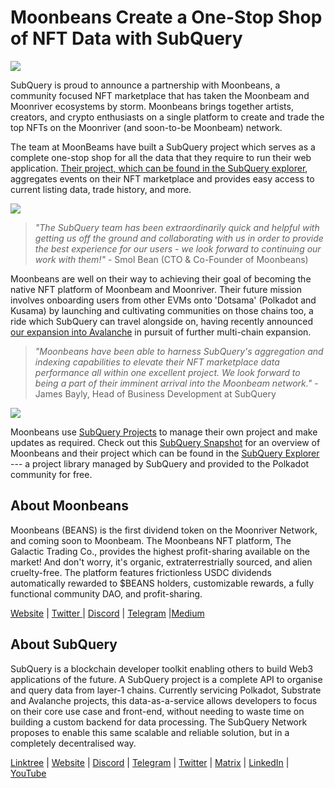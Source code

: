# Moonbeans Create a One-Stop Shop of NFT Data with SubQuery

![](https://miro.medium.com/max/1400/0*WyB06V5POhvv7q4m)

SubQuery is proud to announce a partnership with Moonbeans, a community focused NFT marketplace that has taken the Moonbeam and Moonriver ecosystems by storm. Moonbeans brings together artists, creators, and crypto enthusiasts on a single platform to create and trade the top NFTs on the Moonriver (and soon-to-be Moonbeam) network.

The team at MoonBeams have built a SubQuery project which serves as a complete one-stop shop for all the data that they require to run their web application. [Their project, which can be found in the SubQuery explorer](https://explorer.subquery.network/subquery/m00nbeans/marketplace-v3), aggregates events on their NFT marketplace and provides easy access to current listing data, trade history, and more.

![](https://miro.medium.com/max/1400/0*j4M8qDAU12se05uX)

> _"The SubQuery team has been extraordinarily quick and helpful with getting us off the ground and collaborating with us in order to provide the best experience for our users - we look forward to continuing our work with them!"_ - Smol Bean (CTO & Co-Founder of Moonbeans)

Moonbeans are well on their way to achieving their goal of becoming the native NFT platform of Moonbeam and Moonriver. Their future mission involves onboarding users from other EVMs onto 'Dotsama' (Polkadot and Kusama) by launching and cultivating communities on those chains too, a ride which SubQuery can travel alongside on, having recently announced [our expansion into Avalanche](../blogs/20220321-avalache.md) in pursuit of further multi-chain expansion.

> _"Moonbeans have been able to harness SubQuery's aggregation and indexing capabilities to elevate their NFT marketplace data performance all within one excellent project. We look forward to being a part of their imminent arrival into the Moonbeam network."_ - James Bayly, Head of Business Development at SubQuery

![](https://miro.medium.com/max/1400/0*-FlPYXDl_QKfz9s5)

Moonbeans use [SubQuery Projects](https://project.subquery.network/) to manage their own project and make updates as required. Check out this [SubQuery Snapshot](https://twitter.com/subquerynetwork/status/1497134283827339416?s=21) for an overview of Moonbeans and their project which can be found in the [SubQuery Explorer](https://explorer.subquery.network/) --- a project library managed by SubQuery and provided to the Polkadot community for free.

## About Moonbeans

Moonbeans (BEANS) is the first dividend token on the Moonriver Network, and coming soon to Moonbeam. The Moonbeans NFT platform, The Galactic Trading Co., provides the highest profit-sharing available on the market! And don't worry, it's organic, extraterrestrially sourced, and alien cruelty-free. The platform features frictionless USDC dividends automatically rewarded to $BEANS holders, customizable rewards, a fully functional community DAO, and profit-sharing.

[Website](http://moonbeans.io/) | [Twitter ](https://twitter.com/MoonBeansIO)| [Discord](http://discord.gg/qqE9aBPzQ9) | [Telegram](http://t.me/moonbeansio) |[Medium](https://medium.com/@MoonBeans)

## About SubQuery

SubQuery is a blockchain developer toolkit enabling others to build Web3 applications of the future. A SubQuery project is a complete API to organise and query data from layer-1 chains. Currently servicing Polkadot, Substrate and Avalanche projects, this data-as-a-service allows developers to focus on their core use case and front-end, without needing to waste time on building a custom backend for data processing. The SubQuery Network proposes to enable this same scalable and reliable solution, but in a completely decentralised way.

[Linktree](https://linktr.ee/subquerynetwork) | [Website](https://subquery.network/) | [Discord](https://discord.com/invite/78zg8aBSMG) | [Telegram](https://t.me/subquerynetwork) | [Twitter](https://twitter.com/subquerynetwork) | [Matrix](https://matrix.to/#/#subquery:matrix.org) | [LinkedIn](https://www.linkedin.com/company/subquery) | [YouTube](https://www.youtube.com/channel/UCi1a6NUUjegcLHDFLr7CqLw)
